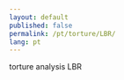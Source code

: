 ```yaml
---
layout: default
published: false
permalink: /pt/torture/LBR/
lang: pt
---
```


torture analysis LBR
